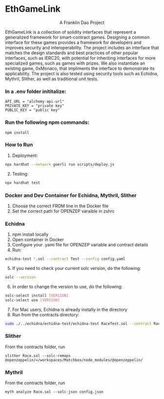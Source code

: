 # EthGameLink

<p align="center">
A Franklin Dao Project 
</p>

EthGameLink is a collection of solidity interfaces that represent a generalized framework for smart-contract games. Designing a common interface for these games provides a framework for developers and improves security and interoperability. The project includes an interface that matches the design standards and best practices of other popular interfaces, such as IERC20, with potential for inheriting interfaces for more specialized games, such as games with prizes. We also instantiate an existing game, 0xMonaco, that impliments the interface to demonstrate its applicability. The project is also tested using security tools such as Echidna, Mythril, Slither, as well as traditional unit tests.

### In a .env folder inititalize:

```
API_URL = "alchemy-api-url"
PRIVATE_KEY = "private key"
PUBLIC_KEY = "public key"
```

### Run the following npm commands:

```
npm install
```

### How to Run

1. Deployment:

```sh
npx hardhat --network goerli run scripts/deploy.js
```

2. Testing:

```sh
npx hardhat test
```

### Docker and Dev Container for Echidna, Mythril, Slither

1. Choose the correct FROM line in the Docker file
2. Set the correct path for OPENZEP varaible in zshrc

### Echidna

1. npm install locally
2. Open container in Docker
3. Configure your .yami file for OPENZEP variable and contract details
4. Run:

```sh
echidna-test *.sol --contract Test --config config.yaml
```

5. If you need to check your current solc version, do the following:

```sh
solc --version
```

6. In order to change the version to use, do the following:

```sh
solc-select install [VERSION]
solc-select use [VERSION]
```

7. For Mac users, Echidna is already instally in the directory
8. Run from the contracts directory:

```sh
sudo ./../echidna/echidna-test/echidna-test RaceTest.sol --contract RaceTest --config config.yaml
```
### Slither
From the contracts folder, run

```
slither Race.sol --solc-remaps @openzeppelin/=/workspaces/Matchbox/node_modules/@openzeppelin/
```

### Mythril 
From the contracts folder, run

```
myth analyze Race.sol --solc-json config.json
```
